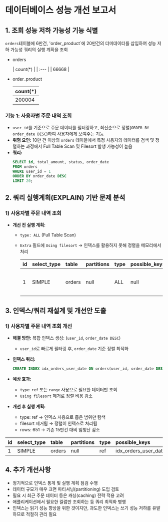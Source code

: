 # 데이터베이스 성능 개선 보고서

## 1. 조회 성능 저하 가능성 기능 식별

`orders`테이블에 6만건, 'order_product`에 20만건의 더미데이터를 삽입하여 성능 저하 가능성 쿼리의 실행 계획을 조회
- orders
  
  | count\(\*\) |
      | :--- |
      | 66668 |

- order_product

  | count\(\*\) |
    | :--- |
    | 200004 |


### 기능 1: 사용자별 주문 내역 조회

*   `user_id`를 기준으로 주문 데이터를 필터링하고, 최신순으로 정렬(`ORDER BY order_date DESC`)하여 사용자에게 보여주는 기능
*   **위험 요인:** 10만 건 이상의 `orders` 테이블에서 특정 사용자의 데이터를 검색 및 정렬하는 과정에서 Full Table Scan 및 Filesort 발생 가능성이 높음
*   **쿼리:**
    ```sql
    SELECT id, total_amount, status, order_date
    FROM orders
    WHERE user_id = 1
    ORDER BY order_date DESC
    LIMIT 20;
    ```

## 2. 쿼리 실행계획(EXPLAIN) 기반 문제 분석

### 1) 사용자별 주문 내역 조회

*   **개선 전 실행 계획:**
    *   `type: ALL` (Full Table Scan)
    *   `Extra` 필드에 `Using filesort` → 인덱스를 활용하지 못해 정렬을 메모리에서 처리
    
        | id | select\_type | table | partitions | type | possible\_keys | key | key\_len | ref | rows | filtered | Extra |
        | :--- | :--- | :--- | :--- | :--- | :--- | :--- | :--- | :--- | :--- | :--- | :--- |
        | 1 | SIMPLE | orders | null | ALL | null | null | null | null | 150914 | 10 | Using where; Using filesort |


## 3. 인덱스/쿼리 재설계 및 개선안 도출

### 1) 사용자별 주문 내역 조회 개선

*   **해결 방안:** 복합 인덱스 생성: (`user_id`, `order_date DESC`)
    *   `user_id`로 빠르게 필터링 후, `order_date` 기준 정렬 최적화
*   **인덱스 쿼리:**
    ```sql
    CREATE INDEX idx_orders_user_date ON orders(user_id, order_date DESC);
    ```
*   **예상 효과:**
    *   `type`: `ref` 또는 `range` 사용으로 필요한 데이터만 조회
    *   `Using filesort` 제거로 정렬 비용 감소

*   **개선 후 실행 계획:**
    *   type: ref → 인덱스 사용으로 좁은 범위만 탐색
    *   filesort 제거됨 → 정렬이 인덱스로 처리됨
    *   rows: 651 → 기존 15만건 대비 엄청난 감소

| id | select\_type | table | partitions | type | possible\_keys | key | key\_len | ref | rows | filtered | Extra |
  | :--- | :--- | :--- | :--- | :--- | :--- | :--- | :--- | :--- | :--- | :--- | :--- |
  | 1 | SIMPLE | orders | null | ref | idx\_orders\_user\_date | idx\_orders\_user\_date | 8 | const | 651 | 100 | null |



## 4. 추가 개선사항

*   정기적으로 인덱스 통계 및 실행 계획 점검 수행
*   데이터 규모가 매우 크면 파티셔닝(partitioning) 도입 검토
*   필요 시 최근 주문 데이터 등은 캐싱(caching) 전략 적용 고려
*   애플리케이션에서 필요한 컬럼만 조회하는 등 쿼리 최적화 병행
*   인덱스는 읽기 성능 향상을 위한 것이지만, 과도한 인덱스는 쓰기 성능 저하를 유발하므로 적절히 관리 필요

